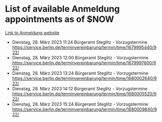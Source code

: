 # List of available Anmeldung appointments as of $NOW
[Link to Anmeldung website](https://service.berlin.de/terminvereinbarung/termin/tag.php?termin=1&anliegen[]=120686&dienstleisterlist=122210,122217,327316,122219,327312,122227,327314,122231,327346,122243,327348,122254,122252,329742,122260,329745,122262,329748,122271,327278,122273,327274,122277,327276,330436,122280,327294,122282,327290,122284,327292,122291,327270,122285,327266,122286,327264,122296,327268,150230,329760,122297,327286,122294,327284,122312,329763,122314,329775,122304,327330,122311,327334,122309,327332,317869,122281,327352,122279,329772,122283,122276,327324,122274,327326,122267,329766,122246,327318,122251,327320,122257,327322,122208,327298,122226,327300&herkunft=http%3A%2F%2Fservice.berlin.de%2Fdienstleistung%2F120686%2F)
- Dienstag, 28. März 2023 11:24 Bürgeramt Steglitz - Vorzugstermine https://service.berlin.de/terminvereinbarung/termin/time/1679995440/922/
- Dienstag, 28. März 2023 12:00 Bürgeramt Steglitz - Vorzugstermine https://service.berlin.de/terminvereinbarung/termin/time/1679997600/922/
- Dienstag, 28. März 2023 13:24 Bürgeramt Steglitz - Vorzugstermine https://service.berlin.de/terminvereinbarung/termin/time/1680002640/922/
- Dienstag, 28. März 2023 14:12 Bürgeramt Steglitz - Vorzugstermine https://service.berlin.de/terminvereinbarung/termin/time/1680005520/922/
- Dienstag, 28. März 2023 15:24 Bürgeramt Steglitz - Vorzugstermine https://service.berlin.de/terminvereinbarung/termin/time/1680009840/922/
